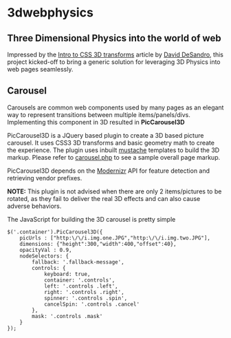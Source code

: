# 3dwebphysics
## Three Dimensional Physics into the world of web

Impressed by the [Intro to CSS 3D transforms](http://desandro.github.com/3dtransforms/)
article by [David DeSandro](http://desandro.com/), this project kicked-off to 
bring a generic solution for leveraging 3D Physics into web pages seamlessly.

## Carousel
Carousels are common web components used by many pages as an elegant way to represent
transitions between multiple items/panels/divs. Implementing this component in 3D 
resulted in **PicCarousel3D**

PicCarousel3D is a JQuery based plugin to create a 3D based picture carousel. It uses 
CSS3 3D transforms and basic geometry math to create the experience. The plugin uses 
inbuilt [mustache](http://mustache.github.com/) templates to build the 3D markup. Please 
refer to [carousel.php](https://github.com/senthilp/3dwebphysics/blob/master/carousel/carousel.php) 
to see a sample overall page markup.

PicCarousel3D depends on the [Modernizr](http://www.modernizr.com) API for feature 
detection and retrieving vendor prefixes.

**NOTE:** This plugin is not advised when there are only 2 items/pictures to be rotated, 
as they fail to deliver the real 3D effects and can also cause adverse behaviors.

The JavaScript for building the 3D carousel is pretty simple
	
	$('.container').PicCarousel3D({
		picUrls : ["http:\/\/i.img.one.JPG","http:\/\/i.img.two.JPG"],
		dimensions: {"height":300,"width":400,"offset":40},
		opacityVal : 0.9,							
		nodeSelectors: {
			fallback: '.fallback-message',
			controls: {
				keyboard: true,
				container: '.controls',
				left: '.controls .left',
				right: '.controls .right',
				spinner: '.controls .spin',
				cancelSpin: '.controls .cancel'
			},
			mask: '.controls .mask'
		}
	});

